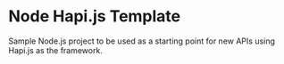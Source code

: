 # Node Hapi.js Template

Sample Node.js project to be used as a starting point for new APIs using Hapi.js as the framework.
